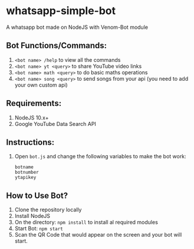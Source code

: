 # whatsapp-simple-bot
A whatsapp bot made on NodeJS with Venom-Bot module

## Bot Functions/Commands:
1. `<bot name> /help` to view all the commands
2. `<bot name> yt <query>` to share YouTube video links
3. `<bot name> math <query>` to do basic maths operations
4. `<bot name> song <query>` to send songs from your api (you need to add your own custom api)

## Requirements:
1. NodeJS 10.x+
2. Google YouTube Data Search API

## Instructions:
1. Open `bot.js` and change the following variables to make the bot work:
   ```
   botname
   botnumber
   ytapikey
   ```

## How to Use Bot?
1. Clone the repository locally
2. Install NodeJS
3. On the directory:
  `npm install` to install al required modules
4. Start Bot:
  `npm start`
5. Scan the QR Code that would appear on the screen and your bot will start.
